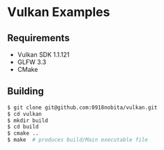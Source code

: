 # Vulkan Examples

## Requirements

- Vulkan SDK 1.1.121
- GLFW 3.3
- CMake

## Building

```bash
$ git clone git@github.com:0918nobita/vulkan.git
$ cd vulkan
$ mkdir build
$ cd build
$ cmake ..
$ make  # produces build/Main executable file
```
